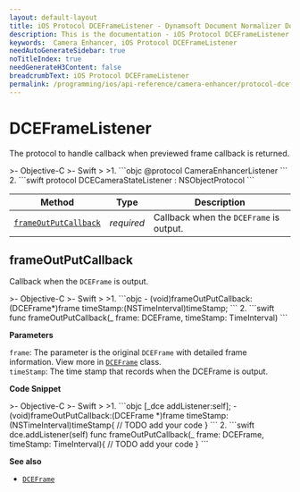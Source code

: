 ```yaml
---
layout: default-layout
title: iOS Protocol DCEFrameListener - Dynamsoft Document Normalizer Documents
description: This is the documentation - iOS Protocol DCEFrameListener page of Dynamsoft Camera Enhancer.
keywords:  Camera Enhancer, iOS Protocol DCEFrameListener
needAutoGenerateSidebar: true
noTitleIndex: true
needGenerateH3Content: false
breadcrumbText: iOS Protocol DCEFrameListener
permalink: /programming/ios/api-reference/camera-enhancer/protocol-dceframelistener.html
---
```


# DCEFrameListener

The protocol to handle callback when previewed frame callback is returned.

<div class="sample-code-prefix"></div>
>- Objective-C
>- Swift
>
>1. 
```objc
@protocol CameraEnhancerListener <NSObject>
```
2. 
```swift
protocol DCECameraStateListener : NSObjectProtocol
```

| Method | Type | Description |
| ------ | ---- | ----------- |
| [`frameOutPutCallback`](#frameoutputcallback) | *required* | Callback when the `DCEFrame` is output. |

## frameOutPutCallback

Callback when the `DCEFrame` is output.

<div class="sample-code-prefix"></div>
>- Objective-C
>- Swift
>
>1. 
```objc
- (void)frameOutPutCallback:(DCEFrame*)frame timeStamp:(NSTimeInterval)timeStamp;
```
2. 
```swift
func frameOutPutCallback(_ frame: DCEFrame, timeStamp: TimeInterval)
```

**Parameters**

`frame`: The parameter is the original `DCEFrame` with detailed frame information. View more in [`DCEFrame`](dceframe.md) class.  
`timeStamp`: The time stamp that records when the DCEFrame is output.

**Code Snippet**

<div class="sample-code-prefix"></div>
>- Objective-C
>- Swift
>
>1. 
```objc
[_dce addListener:self];
- (void)frameOutPutCallback:(DCEFrame *)frame timeStamp:(NSTimeInterval)timeStamp{
    // TODO add your code
}
```
2. 
```swift
dce.addListener(self)
func frameOutPutCallback(_ frame: DCEFrame, timeStamp: TimeInterval){
    // TODO add your code
}
```

**See also**

- [`DCEFrame`](dceframe.md)
